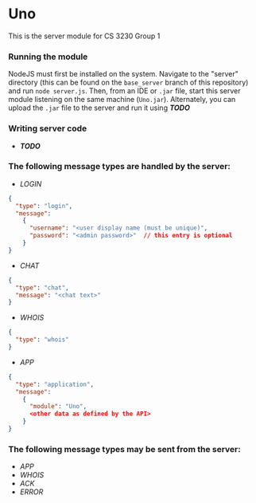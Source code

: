 Uno
========

This is the server module for CS 3230 Group 1

### Running the module

NodeJS must first be installed on the system. Navigate to the "server" directory (this
can be found on the `base_server` branch of this repository) and run `node server.js`.
Then, from an IDE or `.jar` file, start this server module listening on the same machine
(`Uno.jar`). Alternately, you can upload the `.jar` file to the server and run it
using _**TODO**_

### Writing server code

* _**TODO**_

### The following message types are handled by the server:

* _LOGIN_

```json
{
  "type": "login",
  "message": 
    {
      "username": "<user display name (must be unique)",
      "password": "<admin password>"  // this entry is optional
    }
}
```
* _CHAT_

```json
{
  "type": "chat",
  "message": "<chat text>"
}
```

* _WHOIS_

```json
{
  "type": "whois"
}
```

* _APP_

```json
{
  "type": "application",
  "message": 
    {
      "module": "Uno",
      <other data as defined by the API>
    }
}
```

### The following message types may be sent from the server:

* _APP_
* _WHOIS_
* _ACK_
* _ERROR_
